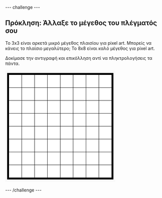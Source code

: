 \--- challenge \---

## Πρόκληση: Άλλαξε το μέγεθος του πλέγματός σου

Το 3x3 είναι αρκετά μικρό μέγεθος πλαισίου για pixel art. Μπορείς να κάνεις το πλαίσιο μεγαλύτερο; Το 8x8 είναι καλό μέγεθος για pixel art.

Δοκίμασε την αντιγραφή και επικόλληση αντί να πληκτρολογήσεις τα πάντα.

![στιγμιότυπο οθόνης](images/pixel-art-grid-8.png)

\--- /challenge \---